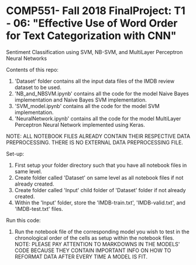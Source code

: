 # COMP551- Fall 2018 FinalProject: T1 - 06: "Effective Use of Word Order for Text Categorization with CNN"
Sentiment Classification using SVM, NB-SVM, and MultiLayer Perceptron Neural Networks

Contents of this repo:

1. 'Dataset' folder contains all the input data files of the IMDB review dataset to be used.
2. 'NB_and_NBSVM.ipynb' contains all the code for the model Naive Bayes implementation and Naive Bayes SVM implementation.
3. 'SVM_model.ipynb' contains all the code for the model SVM implementation.
4. 'NeuralNetwork.ipynb' contains all the code for the model MultiLayer Perceptron Neural Network implemented using Keras.

NOTE: ALL NOTEBOOK FILES ALREADY CONTAIN THEIR RESPECTIVE DATA PREPROCESSING. THERE IS NO EXTERNAL DATA PREPROCESSING FILE.

Set-up:

1. First setup your folder directory such that you have all notebook files in same level.
2. Create folder called 'Dataset' on same level as all notebook files if not already created.
3. Create folder called 'Input' child folder of 'Dataset' folder if not already created.
4. Within the 'Input' folder, store the 'IMDB-train.txt', 'IMDB-valid.txt', and 'IMDB-test.txt' files.

Run this code:

1. Run the notebook file of the corresponding model you wish to test in the chronological order of the cells as setup within the notebook files.
NOTE: PLEASE PAY ATTENTION TO MARKDOWNS IN THE MODELS' CODE BECAUSE THEY CONTAIN IMPORTANT INFO ON HOW TO REFORMAT DATA AFTER EVERY TIME A MODEL IS FIT.
